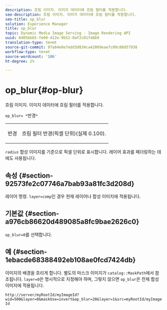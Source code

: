 ```yaml
---
description: 흐림 이미지. 이미지 데이터에 흐림 필터를 적용합니다.
seo-description: 흐림 이미지. 이미지 데이터에 흐림 필터를 적용합니다.
seo-title: op_blur
solution: Experience Manager
title: op_blur
topic: Dynamic Media Image Serving - Image Rendering API
uuid: 8405bbb5-fe09-412e-9b52-0af2c01f48b9
translation-type: tm+mt
source-git-commit: 97a84e8e7edd3d834ca42069eae7c09c00d57938
workflow-type: tm+mt
source-wordcount: '106'
ht-degree: 2%

---
```



# op_blur{#op-blur}

흐림 이미지. 이미지 데이터에 흐림 필터를 적용합니다.

`op_blur= *`반경`*`

<table id="simpletable_1DD41D819BE74130A77ECFC28486F70A"> 
 <tr class="strow"> 
  <td class="stentry"> <p><span class="varname"> 반경</span> </p> </td> 
  <td class="stentry"> <p>흐림 필터 반경(픽셀 단위)(실제 0.100). </p></td> 
 </tr> 
</table>

*`radius`* 합성 이미지를 기준으로 픽셀 단위로 표시합니다. 레이어 효과를 페더링하는 데에도 사용됩니다.

## 속성 {#section-92573fe2c07746a7bab93a81fc3d208d}

레이어 명령. `layer=comp`인 경우 현재 레이어나 합성 이미지에 적용됩니다.

## 기본값 {#section-a976cb86620d489085a8fc9bae2626c0}

`op_blur=0`를 선택합니다.

## 예 {#section-1ebacde68388492eb108ae0fcd7424db}

이미지의 배경을 흐리게 합니다. 별도의 마스크 이미지가 `catalog::MaskPath`에서 참조됩니다. `layer=0`은 명시적으로 지정해야 하며, 그렇지 않으면 `op_blur`은 전체 합성 이미지에 적용됩니다.

`http://server/myRootId/myImageId?wid=500&layer=0&maskUse=invert&op_blur=20&layer=1&src=myRootId/myImageId`
